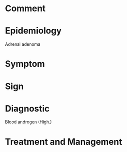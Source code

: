 # Comment

# Epidemiology

Adrenal adenoma

# Symptom

# Sign

# Diagnostic

Blood androgen
(High.)

# Treatment and Management
